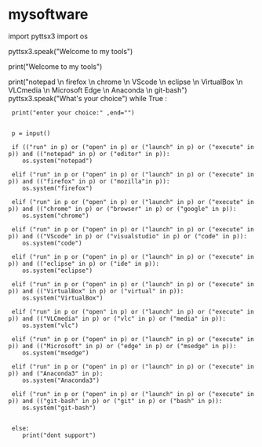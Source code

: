# mysoftware
import pyttsx3
import os


pyttsx3.speak("Welcome to my tools")

print("Welcome to my tools")

print("notepad \n firefox \n chrome \n VScode \n eclipse \n VirtualBox \n VLCmedia \n Microsoft Edge \n Anaconda \n git-bash")
pyttsx3.speak("What's your choice")
while True :
     
     print("enter your choice:" ,end="")

     
     p = input()

     if (("run" in p) or ("open" in p) or ("launch" in p) or ("execute" in p)) and (("notepad" in p) or ("editor" in p)):
        os.system("notepad")
     
     elif ("run" in p or ("open" in p) or ("launch" in p) or ("execute" in p)) and (("firefox" in p) or ("mozilla"in p)):
        os.system("firefox")

     elif ("run" in p or ("open" in p) or ("launch" in p) or ("execute" in p)) and (("chrome" in p) or ("browser" in p) or ("google" in p)):
        os.system("chrome")

     elif ("run" in p or ("open" in p) or ("launch" in p) or ("execute" in p)) and (("VScode" in p) or ("visualstudio" in p) or ("code" in p)):
        os.system("code")
   
     elif ("run" in p or ("open" in p) or ("launch" in p) or ("execute" in p)) and (("eclipse" in p) or ("ide" in p)):
        os.system("eclipse")

     elif ("run" in p or ("open" in p) or ("launch" in p) or ("execute" in p)) and (("VirtualBox" in p) or ("virtual" in p)):
        os.system("VirtualBox")
     
     elif ("run" in p or ("open" in p) or ("launch" in p) or ("execute" in p)) and (("VLCmedia" in p) or ("vlc" in p) or ("media" in p)):
        os.system("vlc")

     elif ("run" in p or ("open" in p) or ("launch" in p) or ("execute" in p)) and (("Microsoft" in p) or ("edge" in p) or ("msedge" in p)):
        os.system("msedge")

     elif ("run" in p or ("open" in p) or ("launch" in p) or ("execute" in p)) and ("Anaconda3" in p):
        os.system("Anaconda3")

     elif ("run" in p or ("open" in p) or ("launch" in p) or ("execute" in p)) and (("git-bash" in p) or ("git" in p) or ("bash" in p)):
        os.system("git-bash")

     
     else:
        print("dont support")
